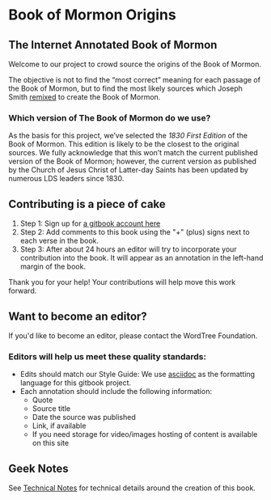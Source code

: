 # Book of Mormon Origins

## The Internet Annotated Book of Mormon

Welcome to our project to crowd source the origins of the Book of Mormon. 

The objective is not to find the “most correct” meaning for each passage of the Book of Mormon, but to find the most likely sources which Joseph Smith [remixed](http://everythingisaremix.info/watch-the-series/) to create the Book of Mormon.

### Which version of The Book of Mormon do we use?

As the basis for this project, we’ve selected the *1830 First Edition* of the Book of Mormon. This edition is likely to be the closest to the original sources. We fully acknowledge that this won’t match the current published version of the Book of Mormon; however, the current version as published by the Church of Jesus Christ of Latter-day Saints has been updated by numerous LDS leaders since 1830.

## Contributing is a piece of cake

1. Step 1: Sign up for [a gitbook account here](https://www.gitbook.com/join)
2. Step 2: Add comments to this book using the "+" (plus) signs next to each verse in the book. 
3. Step 3: After about 24 hours an editor will try to incorporate your contribution into the book. It will appear as an annotation in the left-hand margin of the book. 

Thank you for your help! Your contributions will help move this work forward.

## Want to become an editor?

If you'd like to become an editor, please contact the WordTree Foundation.

### Editors will help us meet these quality standards:

* Edits should match our Style Guide: We use [asciidoc](http://powerman.name/doc/asciidoc) as the formatting language for this gitbook project.
* Each annotation should include the following information:
  * Quote
  * Source title
  * Date the source was published
  * Link, if available
  * If you need storage for video/images hosting of content is available on this site

## Geek Notes

See [Technical Notes](content/notes.adoc) for technical details around the creation of this book.